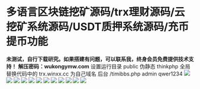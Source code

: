 # 多语言区块链挖矿源码/trx理财源码/云挖矿系统源码/USDT质押系统源码/充币提币功能

**未测试，自行下载研究。如果搭建有问题，可以联系我，终身会员免费提供技术支持！**
**解压密码：wukongymw.com**
设置运行目录 public 伪静态 thinkphp
全局替换代码中的 trx.winxx.cc 为自己域名
后台 /timibbs.php
admin qwer1234
[![](https://wukongymw.com/wp-content/uploads/2023/06/1687359372-4a69e002a353454.jpg)](https://wukongymw.com/wp-content/uploads/2023/06/1687359372-4a69e002a353454.jpg)
[![](https://wukongymw.com/wp-content/uploads/2023/06/1687359371-ebdcfd2af129a32.jpg)](https://wukongymw.com/wp-content/uploads/2023/06/1687359371-ebdcfd2af129a32.jpg)
[![](https://wukongymw.com/wp-content/uploads/2023/06/1687359369-397b348ce1b39a7.jpg)](https://wukongymw.com/wp-content/uploads/2023/06/1687359369-397b348ce1b39a7.jpg)
[![](https://wukongymw.com/wp-content/uploads/2023/06/1687359368-b29d80a08523dff.jpg)](https://wukongymw.com/wp-content/uploads/2023/06/1687359368-b29d80a08523dff.jpg)
[![](https://wukongymw.com/wp-content/uploads/2023/06/1687359367-fcf9e6c3b1205c4.jpg)](https://wukongymw.com/wp-content/uploads/2023/06/1687359367-fcf9e6c3b1205c4.jpg)
[![](https://wukongymw.com/wp-content/uploads/2023/06/1687359367-a0f59f80c2f762f.jpg)](https://wukongymw.com/wp-content/uploads/2023/06/1687359367-a0f59f80c2f762f.jpg)
[![](https://wukongymw.com/wp-content/uploads/2023/06/1687359366-7e1f27e425de7e5.jpg)](https://wukongymw.com/wp-content/uploads/2023/06/1687359366-7e1f27e425de7e5.jpg)
[![](https://wukongymw.com/wp-content/uploads/2023/06/1687359365-aec2b7ff0405ea9.jpg)](https://wukongymw.com/wp-content/uploads/2023/06/1687359365-aec2b7ff0405ea9.jpg)
[![](https://wukongymw.com/wp-content/uploads/2023/06/1687359364-dbf81a025855255.jpg)](https://wukongymw.com/wp-content/uploads/2023/06/1687359364-dbf81a025855255.jpg)
[![](https://wukongymw.com/wp-content/uploads/2023/06/1687359363-3a302f7260945e6.jpg)](https://wukongymw.com/wp-content/uploads/2023/06/1687359363-3a302f7260945e6.jpg)
[![](https://wukongymw.com/wp-content/uploads/2023/06/1687359363-8283636392977bd.jpg)](https://wukongymw.com/wp-content/uploads/2023/06/1687359363-8283636392977bd.jpg)
[![](https://wukongymw.com/wp-content/uploads/2023/06/1687359362-fee2efb0e712571.jpg)](https://wukongymw.com/wp-content/uploads/2023/06/1687359362-fee2efb0e712571.jpg)
